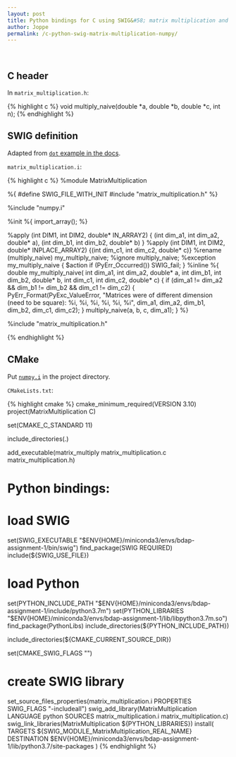 ```yaml
---
layout: post
title: Python bindings for C using SWIG&#58; matrix multiplication and numpy.i
author: Joppe
permalink: /c-python-swig-matrix-multiplication-numpy/
---
```


<div class="post-intro">
<p>
</p>
</div>

<br/>
<div class="post-line"></div>

## C header

In `matrix_multiplication.h`:

{% highlight c %}
void multiply_naive(double *a, double *b, double *c, int n);
{% endhighlight %}

## SWIG definition

Adapted from [`dot` example in the docs](https://docs.scipy.org/doc/numpy/reference/swig.interface-file.html?highlight=array#beyond-the-provided-typemaps).

`matrix_multiplication.i`:

{% highlight c %}
%module MatrixMultiplication

%{
#define SWIG_FILE_WITH_INIT
#include "matrix_multiplication.h"
%}

%include "numpy.i"

%init %{
import_array();
%}

%apply (int DIM1, int DIM2, double* IN_ARRAY2) {
  (int dim_a1, int dim_a2, double* a),
  (int dim_b1, int dim_b2, double* b)
}
%apply (int DIM1, int DIM2, double* INPLACE_ARRAY2) {(int dim_c1, int dim_c2, double* c)}
%rename (multiply_naive) my_multiply_naive;
%ignore multiply_naive;
%exception my_multiply_naive {
    $action
    if (PyErr_Occurred()) SWIG_fail;
}
%inline %{
double my_multiply_naive(
    int dim_a1, int dim_a2, double* a,
    int dim_b1, int dim_b2, double* b,
    int dim_c1, int dim_c2, double* c) {
  if (dim_a1 != dim_a2 && dim_b1 != dim_b2 && dim_c1 != dim_c2) {
    PyErr_Format(PyExc_ValueError,
                 "Matrices were of different dimension (need to be square): %i, %i, %i, %i, %i, %i",
                 dim_a1, dim_a2, dim_b1, dim_b2, dim_c1, dim_c2);
  }
  multiply_naive(a, b, c, dim_a1);
}
%}

%include "matrix_multiplication.h"

{% endhighlight %}

## CMake
Put [`numpy.i`](https://github.com/numpy/numpy/blob/master/tools/swig/numpy.i) in the project directory.

`CMakeLists.txt`:

{% highlight cmake %}
cmake_minimum_required(VERSION 3.10)
project(MatrixMultiplication C)

set(CMAKE_C_STANDARD 11)

include_directories(.)

add_executable(matrix_multiply
        matrix_multiplication.c
        matrix_multiplication.h)

# Python bindings:
# load SWIG
set(SWIG_EXECUTABLE "$ENV{HOME}/miniconda3/envs/bdap-assignment-1/bin/swig")
find_package(SWIG REQUIRED)
include(${SWIG_USE_FILE})

# load Python
set(PYTHON_INCLUDE_PATH "$ENV{HOME}/miniconda3/envs/bdap-assignment-1/include/python3.7m")
set(PYTHON_LIBRARIES "$ENV{HOME}/miniconda3/envs/bdap-assignment-1/lib/libpython3.7m.so")
find_package(PythonLibs)
include_directories(${PYTHON_INCLUDE_PATH})

include_directories(${CMAKE_CURRENT_SOURCE_DIR})

set(CMAKE_SWIG_FLAGS "")

# create SWIG library
set_source_files_properties(matrix_multiplication.i PROPERTIES SWIG_FLAGS "-includeall")
swig_add_library(MatrixMultiplication LANGUAGE python SOURCES matrix_multiplication.i matrix_multiplication.c)
swig_link_libraries(MatrixMultiplication ${PYTHON_LIBRARIES})
install(
        TARGETS ${SWIG_MODULE_MatrixMultiplication_REAL_NAME}
        DESTINATION $ENV{HOME}/miniconda3/envs/bdap-assignment-1/lib/python3.7/site-packages
)
{% endhighlight %}


